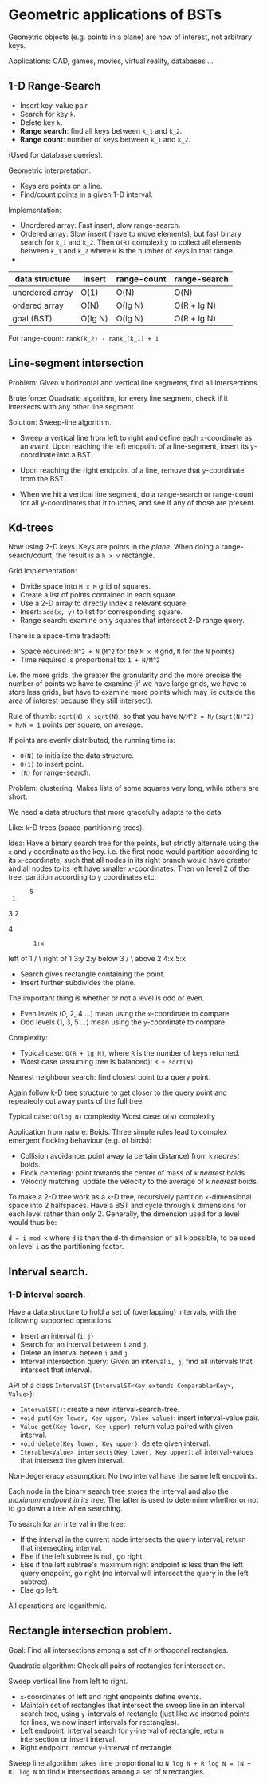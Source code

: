 # Geometric applications of BSTs

Geometric objects (e.g. points in a plane) are now of interest, not arbitrary keys.

Applications: CAD, games, movies, virtual reality, databases ...

## 1-D Range-Search

+ Insert key-value pair
+ Search for key `k`.
+ Delete key `k`.
+ __Range search__: find all keys between `k_1`  and `k_2`.
+ __Range count__: number of keys between `k_1` and `k_2`.

(Used for database queries).

Geometric interpretation:
+ Keys are points on a line.
+ Find/count points in a given 1-D interval.

Implementation:

+ Unordered array: Fast insert, slow range-search.
+ Ordered array: Slow insert (have to move elements), but fast binary search for `k_1` and `k_2`. Then `O(R)` complexity to collect all elements between `k_1` and `k_2` where `R` is the number of keys in that range.
+ 

| data structure  | insert  | range-count | range-search|
|-----------------|---------|-------------|-------------|
| unordered array |  O(1)   |    O(N)     |     O(N)    |
| ordered array   |  O(N)   |   O(lg N)   | O(R + lg N) |
| goal (BST)      | O(lg N) |   O(lg N)   | O(R + lg N) |

For range-count: `rank(k_2) - rank_(k_1) + 1`

## Line-segment intersection

Problem: Given `N` horizontal and vertical line segmetns, find all intersections.

Brute force: Quadratic algorithm, for every line segment, check if it intersects with any other line segment.

Solution: Sweep-line algorithm.

+ Sweep a vertical line from left to right and define each `x`-coordinate as an *event*. Upon reaching the left endpoint of a line-segment, insert its `y`-coordinate into a BST.

+ Upon reaching the right endpoint of a line, remove that `y`-coordinate from the BST.

+ When we hit a vertical line segment, do a range-search or range-count for all y-coordinates that it touches, and see if any of those are present.

## Kd-trees

Now using 2-D keys. Keys are points in the *plane*. When doing a range-search/count, the result is a `h x v` rectangle.

Grid implementation:
+ Divide space into `M x M` grid of squares.
+ Create a list of points contained in each square.
+ Use a 2-D array to directly index a relevant square.
+ Insert: `add(x, y)` to list for corresponding square.
+ Range search: examine only squares that intersect 2-D range query.

There is a space-time tradeoff:
+ Space required: `M^2 + N` (`M^2` for the `M x M` grid, `N` for the `N` points)
+ Time required is proportional to: `1 + N/M^2`

i.e. the more grids, the greater the granularity and the more precise the number of points we have to examine (if we have large grids, we have to store less grids, but have to examine more points which may lie outside the area of interest because they still intersect).

Rule of thumb: `sqrt(N) x sqrt(N)`, so that you have `N/M^2 = N/(sqrt(N)^2) = N/N = 1` points per square, on average.

If points are evenly distributed, the running time is:

+ `O(N)` to initialize the data structure.
+ `O(1)` to insert point.
+ `(R)` for range-search.

Problem: clustering. Makes lists of some squares very long, while others are short.

We need a data structure that more gracefully adapts to the data.

Like: `k`-D trees (space-partitioning trees).

Idea: Have a binary search tree for the points, but strictly alternate using the `x` and `y` coordinate as the key. i.e. the first node would partition according to its `x`-coordinate, such that all nodes in its right branch would have greater and all nodes to its left have smaller `x`-coordinates. Then on level 2 of the tree, partition according to `y` coordinates etc.
  
          5
     1
3       2

   4

           1:x
left of 1 /  \ right of 1
         3:y  2:y
below 3 /      \  above 2
       4:x      5:x

+ Search gives rectangle containing the point.
+ Insert further subdivides the plane.

The important thing is whether or not a level is odd or even.
+ Even levels (0, 2, 4 ...) mean using the `x`-coordinate to compare. 
+ Odd levels (1, 3, 5 ...) mean using the `y`-coordinate to compare.

Complexity: 
+ Typical case: `O(R + lg N)`, where `R` is the number of keys returned.
+ Worst case (assuming tree is balanced): `R + sqrt(N)`

Nearest neighbour search: find closest point to a query point.

Again follow k-D tree structure to get closer to the query point and repeatedly cut away parts of the full tree.

Typical case: `O(log N)` complexity
Worst case: `O(N)` complexity

Application from nature: Boids. Three simple rules lead to complex emergent flocking behaviour (e.g. of birds):
+ Collision avoidance: point away (a certain distance) from `k` *nearest* boids.
+ Flock centering: point towards the center of mass of `k` *nearest* boids.
+ Velocity matching: update the velocity to the average of `k` *nearest* boids.

To make a 2-D tree work as a `k`-D tree, recursively partition `k`-dimensional space into 2 halfspaces. Have a BST and cycle through `k` dimensions for each level rather than only 2. Generally, the dimension used for a level would thus be:

`d = i mod k` where `d` is then the d-th dimension of all `k` possible, to be used on level `i` as the partitioning factor.

## Interval search.

### 1-D interval search.

Have a data structure to hold a set of (overlapping) intervals, with the following supported operations:
+ Insert an interval (`i`, `j`)
+ Search for an interval between `i` and `j`.
+ Delete an interval beteen `i` and `j`.
+ Interval intersection query: Given an interval `i, j`, find all intervals that intersect that interval.

API of a class `IntervalST` (`IntervalST<Key extends Comparable<Key>, Value>`):

- `IntervalST()`: create a new interval-search-tree.
- `void put(Key lower, Key upper, Value value)`: insert interval-value pair.
- `Value get(Key lower, Key upper)`: return value paired with given interval.
- `void delete(Key lower, Key upper)`: delete given interval.
- `Iterable<Value> intersects(Key lower, Key upper)`: all interval-values that intersect the given interval.

Non-degeneracy assumption: No two interval have the same left endpoints.

Each node in the binary search tree stores the interval and also the *maximum endpoint in its tree*. The latter is used to determine whether or not to go down a tree when searching.

To search for an interval in the tree:
+ If the interval in the current node intersects the query interval, return that intersecting interval.
+ Else if the left subtree is null, go right.
+ Else if the left subtree's maximum right endpoint is less than the left query endpoint, go right (no interval will intersect the query in the left subtree).
+ Else go left.

All operations are logarithmic.

## Rectangle intersection problem.

Goal: Find all intersections among a set of `N` orthogonal rectangles.

Quadratic algorithm: Check all pairs of rectangles for intersection.

Sweep vertical line from left to right.
+ `x`-coordinates of left and right endpoints define events.
+ Maintain set of rectangles that intersect the sweep line in an interval search tree, using `y`-intervals of rectangle (just like we inserted points for lines, we now insert intervals for rectangles).
+ Left endpoint: interval search for `y`-inerval of rectangle, return intersection or insert interval.
+ Right endpoint: remove `y`-interval of rectangle.

Sweep line algorithm takes time proportional to `N log N + R log N = (N + R) log N` to find `R` intersections among a set of `N` rectangles.

